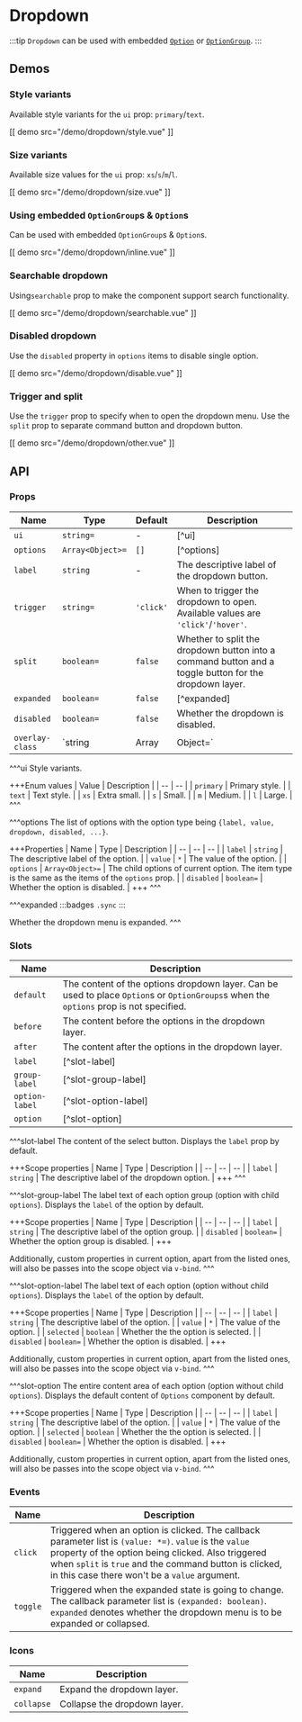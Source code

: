 # Dropdown

:::tip
`Dropdown` can be used with embedded [`Option`](./option) or [`OptionGroup`](./option-group).
:::

## Demos

### Style variants

Available style variants for the `ui` prop: `primary`/`text`.

[[ demo src="/demo/dropdown/style.vue" ]]

### Size variants

Available size values for the `ui` prop: `xs`/`s`/`m`/`l`.

[[ demo src="/demo/dropdown/size.vue" ]]

### Using embedded `OptionGroup`s & `Option`s

Can be used with embedded `OptionGroup`s & `Option`s.

[[ demo src="/demo/dropdown/inline.vue" ]]

### Searchable dropdown

Using`searchable` prop to make the component support search functionality.

[[ demo src="/demo/dropdown/searchable.vue" ]]

### Disabled dropdown

Use the `disabled` property in `options` items to disable single option.

[[ demo src="/demo/dropdown/disable.vue" ]]

### Trigger and split

Use the `trigger` prop to specify when to open the dropdown menu. Use the `split` prop to separate command button and dropdown button.

[[ demo src="/demo/dropdown/other.vue" ]]

## API

### Props

| Name | Type | Default | Description |
| -- | -- | -- | -- |
| `ui` | `string=` | - | [^ui] |
| `options` | `Array<Object>=` | `[]` | [^options] |
| `label` | `string` | - | The descriptive label of the dropdown button. |
| `trigger` | `string=` | `'click'` | When to trigger the dropdown to open. Available values are `'click'`/`'hover'`. |
| `split` | `boolean=` | `false` | Whether to split the dropdown button into a command button and a toggle button for the dropdown layer. |
| `expanded` | `boolean=` | `false` | [^expanded] |
| `disabled` | `boolean=` | `false` | Whether the dropdown is disabled. |
| `overlay-class` | `string|Array|Object=` | - | See the `overlay-class` prop of [`Overlay`](./overlay). |

^^^ui
Style variants.

+++Enum values
| Value | Description |
| -- | -- |
| `primary` | Primary style. |
| `text` | Text style. |
| `xs` | Extra small. |
| `s` | Small. |
| `m` | Medium. |
| `l` | Large. |
^^^

^^^options
The list of options with the option type being `{label, value, dropdown, disabled, ...}`.

+++Properties
| Name | Type | Description |
| -- | -- | -- |
| `label` | `string` | The descriptive label of the option. |
| `value` | `*` | The value of the option. |
| `options` | `Array<Object>=` | The child options of current option. The item type is the same as the items of the `options` prop. |
| `disabled` | `boolean=` | Whether the option is disabled. |
+++
^^^

^^^expanded
:::badges
`.sync`
:::

Whether the dropdown menu is expanded.
^^^

### Slots

| Name | Description |
| -- | -- |
| `default` | The content of the options dropdown layer. Can be used to place `Option`s or `OptionGroups`s when the `options` prop is not specified. |
| `before` | The content before the options in the dropdown layer. |
| `after` | The content after the options in the dropdown layer. |
| `label` | [^slot-label] |
| `group-label` | [^slot-group-label] |
| `option-label` | [^slot-option-label] |
| `option` | [^slot-option] |

^^^slot-label
The content of the select button. Displays the `label` prop by default.

+++Scope properties
| Name | Type | Description |
| -- | -- | -- |
| `label` | `string` | The descriptive label of the dropdown option. |
+++
^^^

^^^slot-group-label
The label text of each option group (option with child `options`). Displays the `label` of the option by default.

+++Scope properties
| Name | Type | Description |
| -- | -- | -- |
| `label` | `string` | The descriptive label of the option group. |
| `disabled` | `boolean=` | Whether the option group is disabled. |
+++

Additionally, custom properties in current option, apart from the listed ones, will also be passes into the scope object via `v-bind`.
^^^

^^^slot-option-label
The label text of each option (option without child `options`). Displays the `label` of the option by default.

+++Scope properties
| Name | Type | Description |
| -- | -- | -- |
| `label` | `string` | The descriptive label of the option. |
| `value` | `*` | The value of the option. |
| `selected` | `boolean` | Whether the the option is selected. |
| `disabled` | `boolean=` | Whether the option is disabled. |
+++

Additionally, custom properties in current option, apart from the listed ones, will also be passes into the scope object via `v-bind`.
^^^

^^^slot-option
The entire content area of each option (option without child `options`). Displays the default content of `Options` component by default.

+++Scope properties
| Name | Type | Description |
| -- | -- | -- |
| `label` | `string` | The descriptive label of the option. |
| `value` | `*` | The value of the option. |
| `selected` | `boolean` | Whether the the option is selected. |
| `disabled` | `boolean=` | Whether the option is disabled. |
+++

Additionally, custom properties in current option, apart from the listed ones, will also be passes into the scope object via `v-bind`.
^^^

### Events

| Name | Description |
| -- | -- |
| `click` | Triggered when an option is clicked. The callback parameter list is `(value: *=)`. `value` is the `value` property of the option being clicked. Also triggered when `split` is `true` and the command button is clicked, in this case there won't be a `value` argument. |
| `toggle` | Triggered when the expanded state is going to change. The callback parameter list is `(expanded: boolean)`. `expanded` denotes whether the dropdown menu is to be expanded or collapsed. |

### Icons

| Name | Description |
| -- | -- |
| `expand` | Expand the dropdown layer. |
| `collapse` | Collapse the dropdown layer. |
